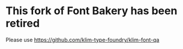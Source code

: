 # This fork of Font Bakery has been retired

Please use https://github.com/klim-type-foundry/klim-font-qa
